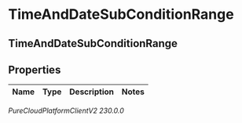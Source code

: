 # TimeAndDateSubConditionRange

## TimeAndDateSubConditionRange

## Properties

|Name | Type | Description | Notes|
|------------ | ------------- | ------------- | -------------|



_PureCloudPlatformClientV2 230.0.0_
